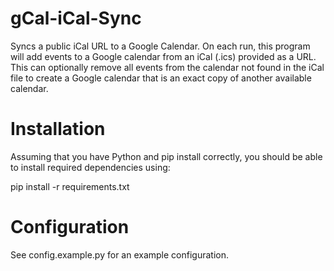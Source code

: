# gCal-iCal-Sync

Syncs a public iCal URL to a Google Calendar. On each run, this program will add events to a Google calendar from an iCal (.ics) provided as a URL. This can optionally remove all events from the calendar not found in the iCal file to create a Google calendar that is an exact copy of another available calendar.

# Installation

Assuming that you have Python and pip install correctly, you should be able to install required dependencies using:

  pip install -r requirements.txt

# Configuration

See config.example.py for an example configuration.